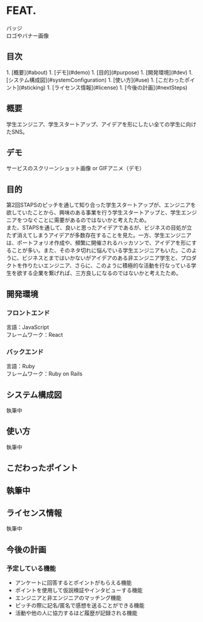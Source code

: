 <h1>FEAT.</h1>
バッジ<br>
ロゴやバナー画像

<h2>目次</h2>
1. [概要](#about)
1. [デモ](#demo)
1. [目的](#purpose)
1. [開発環境](#dev)
1. [システム構成図](#systemConfiguration)
1. [使い方](#use)
1. [こだわったポイント](#sticking)
1. [ライセンス情報](#license)
1. [今後の計画](#nextSteps)

<h2>概要</h2>
学生エンジニア、学生スタートアップ、アイデアを形にしたい全ての学生に向けたSNS。

<h2>デモ</h2>
サービスのスクリーンショット画像 or GIFアニメ（デモ）

<h2>目的</h2>
第2回STAPSのピッチを通して知り合った学生スタートアップが、エンジニアを欲していたことから、興味のある事業を行う学生スタートアップと、学生エンジニアをつなぐことに需要があるのではないかと考えたため。<br>
また、STAPSを通して、良いと思ったアイデアであるが、ビジネスの目処が立たず消えてしまうアイデアが多数存在することを見た。一方、学生エンジニアは、ポートフォリオ作成や、頻繁に開催されるハッカソンで、アイデアを形にすることが多い。また、そのネタ切れに悩んでいる学生エンジニアもいた。このように、ビジネスとまではいかないがアイデアのある非エンジニア学生と、プロダクトを作りたいエンジニア、さらに、このように積極的な活動を行なっている学生を欲する企業を繋げれば、三方良しになるのではないかと考えたため。

<h2>開発環境</h2>
<h3>フロントエンド</h3>
言語：JavaScript<br>
フレームワーク：React
<h3>バックエンド</h3>
言語：Ruby<br>
フレームワーク：Ruby on Rails

<h2>システム構成図</h2>
執筆中

<h2>使い方</h2>
執筆中

<h2>こだわったポイント<h2>
執筆中

<h2>ライセンス情報</h2>
執筆中

<h2>今後の計画</h2>
<h3>予定している機能</h3>
<ul>
  <li>アンケートに回答するとポイントがもらえる機能</li>
  <li>ポイントを使用して仮説検証やインタビューする機能</li>
  <li>エンジニアと非エンジニアのマッチング機能</li>
  <li>ピッチの際に記名/匿名で感想を送ることができる機能</li>
  <li>活動や他の人に協力するほど履歴が記録される機能</li>
</ul>
